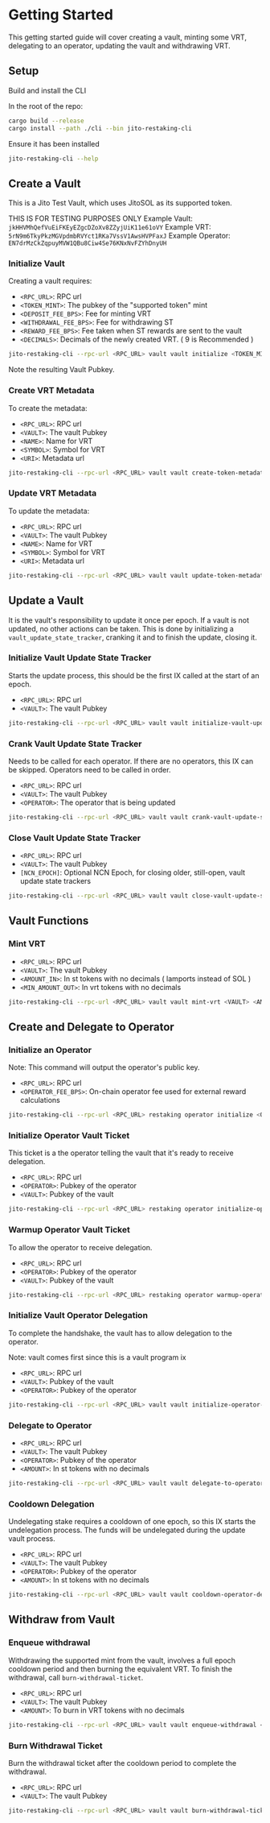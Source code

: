 # Getting Started

This getting started guide will cover creating a vault, minting some VRT, delegating to an operator, updating the vault and withdrawing VRT.

## Setup

Build and install the CLI

In the root of the repo:

```bash
cargo build --release
cargo install --path ./cli --bin jito-restaking-cli
```

Ensure it has been installed

```bash
jito-restaking-cli --help
```

## Create a Vault

This is a Jito Test Vault, which uses JitoSOL as its supported token.

THIS IS FOR TESTING PURPOSES ONLY
Example Vault: `jkHHVMhQefVuEiFKEyEZgcDZoXv8ZZyjUiK11e61oVY`
Example VRT: `5rN9m6TkyPkzMGVpdmbRVYct1RKa7VssV1AwsHVPFaxJ`
Example Operator: `EN7drMzCkZqpuyMVW1QBu8Ciw4Se76KNxNvFZYhDnyUH`

### Initialize Vault

Creating a vault requires:

- `<RPC_URL>`: RPC url
- `<TOKEN_MINT>`: The pubkey of the "supported token" mint
- `<DEPOSIT_FEE_BPS>`: Fee for minting VRT
- `<WITHDRAWAL_FEE_BPS>`: Fee for withdrawing ST
- `<REWARD_FEE_BPS>`: Fee taken when ST rewards are sent to the vault
- `<DECIMALS>`: Decimals of the newly created VRT. ( 9 is Recommended )

```bash
jito-restaking-cli --rpc-url <RPC_URL> vault vault initialize <TOKEN_MINT> <DEPOSIT_FEE_BPS> <WITHDRAWAL_FEE_BPS> <REWARD_FEE_BPS> <DECIMALS>
```

Note the resulting Vault Pubkey.

### Create VRT Metadata

To create the metadata:

- `<RPC_URL>`: RPC url
- `<VAULT>`: The vault Pubkey
- `<NAME>`: Name for VRT
- `<SYMBOL>`: Symbol for VRT
- `<URI>`: Metadata url

```bash
jito-restaking-cli --rpc-url <RPC_URL> vault vault create-token-metadata <VAULT> <NAME> <SYMBOL> <URI>
```

### Update VRT Metadata

To update the metadata:

- `<RPC_URL>`: RPC url
- `<VAULT>`: The vault Pubkey
- `<NAME>`: Name for VRT
- `<SYMBOL>`: Symbol for VRT
- `<URI>`: Metadata url

```bash
jito-restaking-cli --rpc-url <RPC_URL> vault vault update-token-metadata <VAULT> <NAME> <SYMBOL> <URI>
```

## Update a Vault

It is the vault's responsibility to update it once per epoch. If a vault is not updated, no other actions can be taken. This is done by initializing a `vault_update_state_tracker`, cranking it and to finish the update, closing it.

### Initialize Vault Update State Tracker

Starts the update process, this should be the first IX called at the start of an epoch.

- `<RPC_URL>`: RPC url
- `<VAULT>`: The vault Pubkey

```bash
jito-restaking-cli --rpc-url <RPC_URL> vault vault initialize-vault-update-state-tracker <VAULT>
```

### Crank Vault Update State Tracker

Needs to be called for each operator. If there are no operators, this IX can be skipped. Operators need to be called in order.

- `<RPC_URL>`: RPC url
- `<VAULT>`: The vault Pubkey
- `<OPERATOR>`: The operator that is being updated

```bash
jito-restaking-cli --rpc-url <RPC_URL> vault vault crank-vault-update-state-tracker <VAULT> <OPERATOR>
```

### Close Vault Update State Tracker

- `<RPC_URL>`: RPC url
- `<VAULT>`: The vault Pubkey
- `[NCN_EPOCH]`: Optional NCN Epoch, for closing older, still-open, vault update state trackers

```bash
jito-restaking-cli --rpc-url <RPC_URL> vault vault close-vault-update-state-tracker <VAULT> <OPERATOR> [NCN_EPOCH]
```

## Vault Functions

### Mint VRT

- `<RPC_URL>`: RPC url
- `<VAULT>`: The vault Pubkey
- `<AMOUNT_IN>`: In st tokens with no decimals ( lamports instead of SOL )
- `<MIN_AMOUNT_OUT>`: In vrt tokens with no decimals

```bash
jito-restaking-cli --rpc-url <RPC_URL> vault vault mint-vrt <VAULT> <AMOUNT_IN> <MIN_AMOUNT_OUT>
```

## Create and Delegate to Operator

### Initialize an Operator

Note: This command will output the operator's public key.

- `<RPC_URL>`: RPC url
- `<OPERATOR_FEE_BPS>`: On-chain operator fee used for external reward calculations

```bash
jito-restaking-cli --rpc-url <RPC_URL> restaking operator initialize <OPERATOR_FEE_BPS>
```

### Initialize Operator Vault Ticket

This ticket is a the operator telling the vault that it's ready to receive delegation.

- `<RPC_URL>`: RPC url
- `<OPERATOR>`: Pubkey of the operator
- `<VAULT>`: Pubkey of the vault

```bash
jito-restaking-cli --rpc-url <RPC_URL> restaking operator initialize-operator-vault-ticket <OPERATOR> <VAULT>
```

### Warmup Operator Vault Ticket

To allow the operator to receive delegation.

- `<RPC_URL>`: RPC url
- `<OPERATOR>`: Pubkey of the operator
- `<VAULT>`: Pubkey of the vault

```bash
jito-restaking-cli --rpc-url <RPC_URL> restaking operator warmup-operator-vault-ticket <OPERATOR> <VAULT>
```

### Initialize Vault Operator Delegation

To complete the handshake, the vault has to allow delegation to the operator.

Note: vault comes first since this is a vault program ix

- `<RPC_URL>`: RPC url
- `<VAULT>`: Pubkey of the vault
- `<OPERATOR>`: Pubkey of the operator

```bash
jito-restaking-cli --rpc-url <RPC_URL> vault vault initialize-operator-delegation <VAULT> <OPERATOR>
```

### Delegate to Operator

- `<RPC_URL>`: RPC url
- `<VAULT>`: The vault Pubkey
- `<OPERATOR>`: Pubkey of the operator
- `<AMOUNT>`: In st tokens with no decimals

```bash
jito-restaking-cli --rpc-url <RPC_URL> vault vault delegate-to-operator <VAULT> <OPERATOR> <AMOUNT>
```

### Cooldown Delegation

Undelegating stake requires a cooldown of one epoch, so this IX starts the undelegation process. The funds will be undelegated during the update vault process.

- `<RPC_URL>`: RPC url
- `<VAULT>`: The vault Pubkey
- `<OPERATOR>`: Pubkey of the operator
- `<AMOUNT>`: In st tokens with no decimals

```bash
jito-restaking-cli --rpc-url <RPC_URL> vault vault cooldown-operator-delegation <VAULT> <OPERATOR> <AMOUNT>
```

## Withdraw from Vault

### Enqueue withdrawal

Withdrawing the supported mint from the vault, involves a full epoch cooldown period and then burning the equivalent VRT. To finish the withdrawal, call `burn-withdrawal-ticket`.

- `<RPC_URL>`: RPC url
- `<VAULT>`: The vault Pubkey
- `<AMOUNT>`: To burn in VRT tokens with no decimals

```bash
jito-restaking-cli --rpc-url <RPC_URL> vault vault enqueue-withdrawal <VAULT> <AMOUNT>
```

### Burn Withdrawal Ticket

Burn the withdrawal ticket after the cooldown period to complete the withdrawal.

- `<RPC_URL>`: RPC url
- `<VAULT>`: The vault Pubkey

```bash
jito-restaking-cli --rpc-url <RPC_URL> vault vault burn-withdrawal-ticket <VAULT>
```
